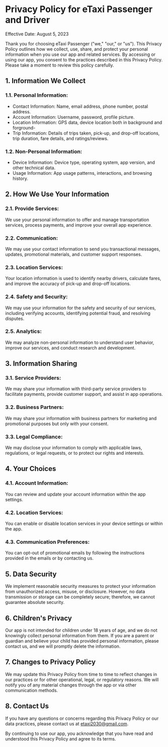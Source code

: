 # Privacy Policy for eTaxi Passenger and Driver

Effective Date: August 5, 2023

Thank you for choosing eTaxi Passenger ("we," "our," or "us"). This Privacy Policy outlines how we collect, use, share, and protect your personal information when you use our app and related services. By accessing or using our app, you consent to the practices described in this Privacy Policy. Please take a moment to review this policy carefully.

## 1. Information We Collect

### 1.1. Personal Information:

- Contact Information: Name, email address, phone number, postal address.
- Account Information: Username, password, profile picture.
- Location Information: GPS data, device location both in background and forground-
- Trip Information: Details of trips taken, pick-up, and drop-off locations, trip duration, fare details, and ratings/reviews.

### 1.2. Non-Personal Information:

- Device Information: Device type, operating system, app version, and other technical data.
- Usage Information: App usage patterns, interactions, and browsing history.

## 2. How We Use Your Information

### 2.1. Provide Services:

We use your personal information to offer and manage transportation services, process payments, and improve your overall app experience.

### 2.2. Communication:

We may use your contact information to send you transactional messages, updates, promotional materials, and customer support responses.

### 2.3. Location Services:

Your location information is used to identify nearby drivers, calculate fares, and improve the accuracy of pick-up and drop-off locations.

### 2.4. Safety and Security:

We may use your information for the safety and security of our services, including verifying accounts, identifying potential fraud, and resolving disputes.

### 2.5. Analytics:

We may analyze non-personal information to understand user behavior, improve our services, and conduct research and development.

## 3. Information Sharing

### 3.1. Service Providers:

We may share your information with third-party service providers to facilitate payments, provide customer support, and assist in app operations.

### 3.2. Business Partners:

We may share your information with business partners for marketing and promotional purposes but only with your consent.

### 3.3. Legal Compliance:

We may disclose your information to comply with applicable laws, regulations, or legal requests, or to protect our rights and interests.

## 4. Your Choices

### 4.1. Account Information:

You can review and update your account information within the app settings.

### 4.2. Location Services:

You can enable or disable location services in your device settings or within the app.

### 4.3. Communication Preferences:

You can opt-out of promotional emails by following the instructions provided in the emails or by contacting us.

## 5. Data Security

We implement reasonable security measures to protect your information from unauthorized access, misuse, or disclosure. However, no data transmission or storage can be completely secure; therefore, we cannot guarantee absolute security.

## 6. Children's Privacy

Our app is not intended for children under 18 years of age, and we do not knowingly collect personal information from them. If you are a parent or guardian and believe your child has provided personal information, please contact us, and we will promptly delete the information.

## 7. Changes to Privacy Policy

We may update this Privacy Policy from time to time to reflect changes in our practices or for other operational, legal, or regulatory reasons. We will notify you of any material changes through the app or via other communication methods.

## 8. Contact Us

If you have any questions or concerns regarding this Privacy Policy or our data practices, please contact us at etaxi2030@gmail.com.

By continuing to use our app, you acknowledge that you have read and understood this Privacy Policy and agree to its terms.
